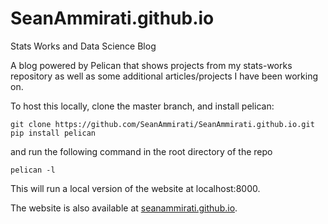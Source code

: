 # SeanAmmirati.github.io
Stats Works and Data Science Blog

A blog powered by Pelican that shows projects from my stats-works repository as well as some additional articles/projects I have been working on. 

To host this locally, clone the master branch, and install pelican:

`git clone https://github.com/SeanAmmirati/SeanAmmirati.github.io.git`
`pip install pelican`

and run the following command in the root directory of the repo 

`pelican -l`

This will run a local version of the website at localhost:8000. 

The website is also available at [seanammirati.github.io](seanammirati.github.io). 
